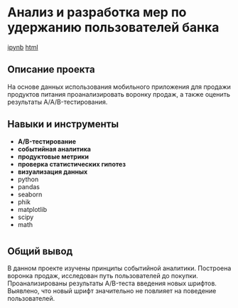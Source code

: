 # Анализ и разработка мер по удержанию пользователей банка

<a id="myhref" href="https://github.com/olgakozlova92/Portfolio/blob/main/Segmentation_Bank_Users/P13_segmentation_bank_users.ipynb">ipynb</a> <a id="myhref" href="https://github.com/olgakozlova92/Portfolio/blob/main/Segmentation_Bank_Users/P13_segmentation_bank_users.html">html</a>

## Описание проекта

На основе данных использования мобильного приложения для продажи продуктов питания проанализировать воронку продаж, а также оценить результаты A/A/B-тестирования.

## Навыки и инструменты

- **A/B-тестирование**
- **событийная аналитика**
- **продуктовые метрики**
- **проверка статистических гипотез**
- **визуализация данных**
- python
- pandas
- seaborn
- phik
- matplotlib
- scipy
- math



#

## Общий вывод

В данном проекте изучены принципы событийной аналитики. Построена воронка продаж, исследован путь пользователей до покупки. Проанализированы
результаты A/B-теста введения новых шрифтов. Выявлено, что новый шрифт значительно не повлияет на поведение пользователей.


